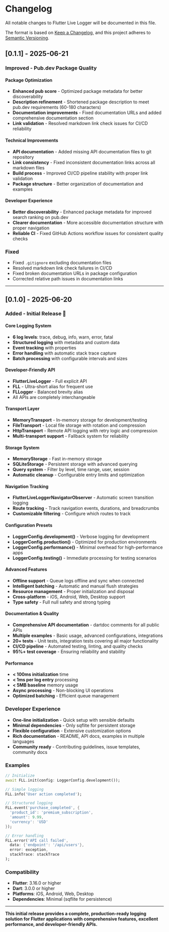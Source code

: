 # Changelog

All notable changes to Flutter Live Logger will be documented in this file.

The format is based on [Keep a Changelog](https://keepachangelog.com/en/1.0.0/),
and this project adheres to [Semantic Versioning](https://semver.org/spec/v2.0.0.html).

## [0.1.1] - 2025-06-21

### Improved - Pub.dev Package Quality

#### Package Optimization

- **Enhanced pub score** - Optimized package metadata for better discoverability
- **Description refinement** - Shortened package description to meet pub.dev requirements (60-180 characters)
- **Documentation improvements** - Fixed documentation URLs and added comprehensive documentation section
- **Link validation** - Resolved markdown link check issues for CI/CD reliability

#### Technical Improvements

- **API documentation** - Added missing API documentation files to git repository
- **Link consistency** - Fixed inconsistent documentation links across all markdown files  
- **Build process** - Improved CI/CD pipeline stability with proper link validation
- **Package structure** - Better organization of documentation and examples

#### Developer Experience

- **Better discoverability** - Enhanced package metadata for improved search ranking on pub.dev
- **Clearer documentation** - More accessible documentation structure with proper navigation
- **Reliable CI** - Fixed GitHub Actions workflow issues for consistent quality checks

### Fixed

- Fixed `.gitignore` excluding documentation files
- Resolved markdown link check failures in CI/CD
- Fixed broken documentation URLs in package configuration
- Corrected relative path issues in documentation links

---

## [0.1.0] - 2025-06-20

### Added - Initial Release 🚀

#### Core Logging System

- **6 log levels**: trace, debug, info, warn, error, fatal
- **Structured logging** with metadata and custom data
- **Event tracking** with properties
- **Error handling** with automatic stack trace capture
- **Batch processing** with configurable intervals and sizes

#### Developer-Friendly API

- **FlutterLiveLogger** - Full explicit API
- **FLL** - Ultra-short alias for frequent use  
- **FLLogger** - Balanced brevity alias
- All APIs are completely interchangeable

#### Transport Layer

- **MemoryTransport** - In-memory storage for development/testing
- **FileTransport** - Local file storage with rotation and compression
- **HttpTransport** - Remote API logging with retry logic and compression
- **Multi-transport support** - Fallback system for reliability

#### Storage System  

- **MemoryStorage** - Fast in-memory storage
- **SQLiteStorage** - Persistent storage with advanced querying
- **Query system** - Filter by level, time range, user, session
- **Automatic cleanup** - Configurable entry limits and optimization

#### Navigation Tracking

- **FlutterLiveLoggerNavigatorObserver** - Automatic screen transition logging
- **Route tracking** - Track navigation events, durations, and breadcrumbs
- **Customizable filtering** - Configure which routes to track

#### Configuration Presets

- **LoggerConfig.development()** - Verbose logging for development
- **LoggerConfig.production()** - Optimized for production environments  
- **LoggerConfig.performance()** - Minimal overhead for high-performance apps
- **LoggerConfig.testing()** - Immediate processing for testing scenarios

#### Advanced Features

- **Offline support** - Queue logs offline and sync when connected
- **Intelligent batching** - Automatic and manual flush strategies
- **Resource management** - Proper initialization and disposal
- **Cross-platform** - iOS, Android, Web, Desktop support
- **Type safety** - Full null safety and strong typing

#### Documentation & Quality

- **Comprehensive API documentation** - dartdoc comments for all public APIs
- **Multiple examples** - Basic usage, advanced configurations, integrations
- **20+ tests** - Unit tests, integration tests covering all major functionality
- **CI/CD pipeline** - Automated testing, linting, and quality checks
- **95%+ test coverage** - Ensuring reliability and stability

#### Performance

- **< 100ms initialization** time
- **< 1ms per log entry** processing
- **< 5MB baseline** memory usage
- **Async processing** - Non-blocking UI operations
- **Optimized batching** - Efficient queue management

### Developer Experience

- **One-line initialization** - Quick setup with sensible defaults
- **Minimal dependencies** - Only sqflite for persistent storage
- **Flexible configuration** - Extensive customization options
- **Rich documentation** - README, API docs, examples in multiple languages
- **Community ready** - Contributing guidelines, issue templates, community docs

### Examples

```dart
// Initialize
await FLL.init(config: LoggerConfig.development());

// Simple logging
FLL.info('User action completed');

// Structured logging  
FLL.event('purchase_completed', {
  'product_id': 'premium_subscription',
  'amount': 9.99,
  'currency': 'USD'
});

// Error handling
FLL.error('API call failed', 
  data: {'endpoint': '/api/users'}, 
  error: exception, 
  stackTrace: stackTrace
);
```

### Compatibility

- **Flutter**: 3.16.0 or higher
- **Dart**: 3.0.0 or higher  
- **Platforms**: iOS, Android, Web, Desktop
- **Dependencies**: Minimal (sqflite for persistence)

---

**This initial release provides a complete, production-ready logging solution for Flutter applications with comprehensive features, excellent performance, and developer-friendly APIs.**
